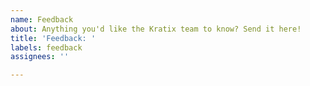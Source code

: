 ```yaml
---
name: Feedback
about: Anything you'd like the Kratix team to know? Send it here!
title: 'Feedback: '
labels: feedback
assignees: ''

---
```



